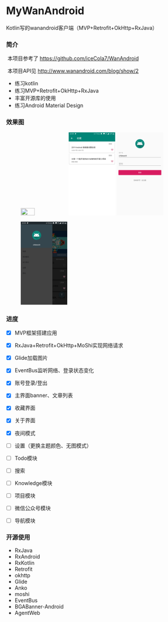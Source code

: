 # MyWanAndroid
Kotlin写的wanandroid客户端（MVP+Retrofit+OkHttp+RxJava）

### 简介

​	本项目参考了 https://github.com/iceCola7/WanAndroid

​	本项目API见 http://www.wanandroid.com/blog/show/2		

 * 练习kotlin
 * 练习MVP+Retrofit+OkHttp+RxJava
 * 丰富开源库的使用
 * 练习Android Material Design

### 效果图

<figure class="third"><img src="https://github.com/XINANbang/MyWanAndroid/blob/master/image/home.pngg" width="30%" height="30%" />
    <img src="https://github.com/XINANbang/MyWanAndroid/blob/master/image/collect.png" width="30%" height="30%" />
    <img src="https://github.com/XINANbang/MyWanAndroid/blob/master/image/login.png" width="30%" height="30%"/>
</figure>

<figure class="third"><img src="https://github.com/XINANbang/MyWanAndroid/blob/master/image/night_mode.png" width="30%" height="30%" />
</figure>



### 进度

- [x] MVP框架搭建应用
- [x] RxJava+Retrofit+OkHttp+MoShi实现网络请求
- [x] Glide加载图片
- [x] EventBus监听网络、登录状态变化
- [x] 账号登录/登出
- [x] 主界面banner、文章列表
- [x] 收藏界面
- [x] 关于界面
- [x] 夜间模式
- [ ] 设置（更换主题颜色、无图模式）
- [ ] Todo模块
- [ ] 搜索
- [ ] Knowledge模块
- [ ] 项目模块
- [ ] 微信公众号模块
- [ ] 导航模块



### 开源使用

- RxJava
- RxAndroid
- RxKotlin
- Retrofit
- okhttp
- Glide
- Anko
- moshi
- EventBus
- BGABanner-Android
- AgentWeb